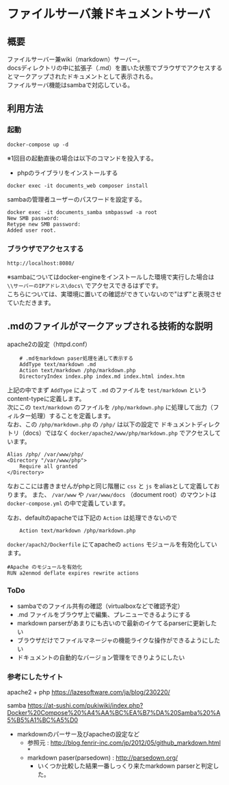 # ファイルサーバ兼ドキュメントサーバ

## 概要

ファイルサーバー兼wiki（markdown）サーバー。  
docsディレクトリの中に拡張子（.md）を置いた状態でブラウザでアクセスするとマークアップされたドキュメントとして表示される。  
ファイルサーバ機能はsambaで対応している。  

## 利用方法

### 起動  

```
docker-compose up -d
```

※1回目の起動直後の場合は以下のコマンドを投入する。  

* phpのライブラリをインストールする

```
docker exec -it documents_web composer install
```

sambaの管理者ユーザーのパスワードを設定する。  

```
docker exec -it documents_samba smbpasswd -a root
New SMB password:
Retype new SMB password:
Added user root.
```

### ブラウザでアクセスする

`http://localhost:8080/`  

※sambaについてはdocker-engineをインストールした環境で実行した場合は `\\サーバーのIPアドレス\docs\` でアクセスできるはずです。  
こちらについては、実環境に置いての確認ができていないので"はず"と表現させていただきます。  

## .mdのファイルがマークアップされる技術的な説明

apache2の設定（httpd.conf）

```
    # .mdをmarkdown paser処理を通して表示する
    AddType text/markdown .md
    Action text/markdown /php/markdown.php
    DirectoryIndex index.php index.md index.html index.htm
```

上記の中でまず `AddType` によって `.md` のファイルを `test/markdown` というcontent-typeに定義します。  
次にこの `text/markdown` のファイルを `/php/markdown.php` に処理して出力（フィルター処理）することを定義します。  
なお、この `/php/markdown.php` の `/php/` は以下の設定で ドキュメントディレクトリ（docs）ではなく `docker/apache2/www/php/markdown.php` でアクセスしています。  

```
Alias /php/ /var/www/php/
<Directory "/var/www/php">
    Require all granted
</Directory>
```

なおここには書きませんがphpと同じ階層に `css` と `js` をaliasとして定義しております。
また、 `/var/www` や `/var/www/docs` （document root）のマウントは `docker-compose.yml` の中で定義しています。  

なお、defaultのapacheでは下記の `Action` は処理できないので

```
    Action text/markdown /php/markdown.php
```

`docker/apach2/Dockerfile` にてapacheの `actions` モジュールを有効化しています。  

```
#Apache のモジュールを有効化
RUN a2enmod deflate expires rewrite actions
```

### ToDo

* sambaでのファイル共有の確認（virtualboxなどで確認予定）  
* .md ファイルをブラウザ上で編集、プレニューできるようにする
* markdown parserがあまりにも古いので最新のイケてるparserに更新したい
* ブラウザだけでファイルマネージャの機能ライクな操作ができるようにしたい
* ドキュメントの自動的なバージョン管理をできりようにしたい

### 参考にしたサイト

apache2 + php
https://lazesoftware.com/ja/blog/230220/

samba
https://at-sushi.com/pukiwiki/index.php?Docker%20Compose%20%A4%AA%BC%EA%B7%DA%20Samba%20%A5%B5%A1%BC%A5%D0

* markdownのパーサー及びapacheの設定など
    * 参照元 : http://blog.fenrir-inc.com/jp/2012/05/github_markdown.html
        * 
    * markdown paser(parsedown) : http://parsedown.org/
        * いくつか比較した結果一番しっくり来たmarkdown parserと判定した。

